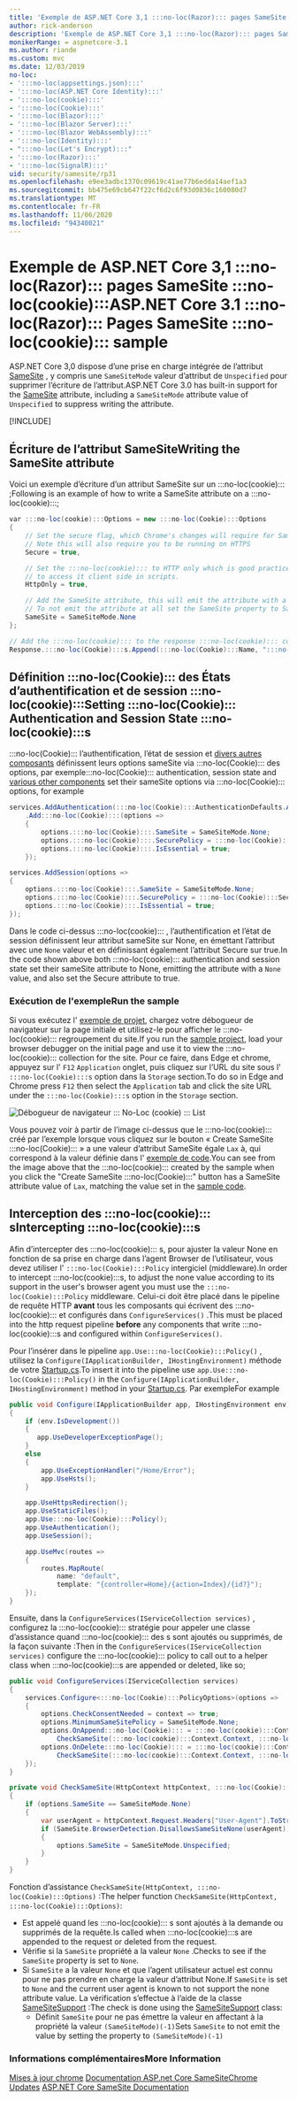 ```yaml
---
title: 'Exemple de ASP.NET Core 3,1 :::no-loc(Razor)::: pages SameSite :::no-loc(cookie):::'
author: rick-anderson
description: 'Exemple de ASP.NET Core 3,1 :::no-loc(Razor)::: pages SameSite :::no-loc(cookie):::'
monikerRange: = aspnetcore-3.1
ms.author: riande
ms.custom: mvc
ms.date: 12/03/2019
no-loc:
- ':::no-loc(appsettings.json):::'
- ':::no-loc(ASP.NET Core Identity):::'
- ':::no-loc(cookie):::'
- ':::no-loc(Cookie):::'
- ':::no-loc(Blazor):::'
- ':::no-loc(Blazor Server):::'
- ':::no-loc(Blazor WebAssembly):::'
- ':::no-loc(Identity):::'
- ":::no-loc(Let's Encrypt):::"
- ':::no-loc(Razor):::'
- ':::no-loc(SignalR):::'
uid: security/samesite/rp31
ms.openlocfilehash: e9ee3adbc1370c09619c41ae77b6edda14aef1a3
ms.sourcegitcommit: bb475e69cb647f22cf6d2c6f93d0836c160080d7
ms.translationtype: MT
ms.contentlocale: fr-FR
ms.lasthandoff: 11/06/2020
ms.locfileid: "94340021"
---
```

# <a name="aspnet-core-31-no-locrazor-pages-samesite-no-loccookie-sample"></a><span data-ttu-id="97a5f-103">Exemple de ASP.NET Core 3,1 :::no-loc(Razor)::: pages SameSite :::no-loc(cookie):::</span><span class="sxs-lookup"><span data-stu-id="97a5f-103">ASP.NET Core 3.1 :::no-loc(Razor)::: Pages SameSite :::no-loc(cookie)::: sample</span></span>

<span data-ttu-id="97a5f-104">ASP.NET Core 3,0 dispose d’une prise en charge intégrée de l’attribut [SameSite](https://www.owasp.org/index.php/SameSite) , y compris une `SameSiteMode` valeur d’attribut de `Unspecified` pour supprimer l’écriture de l’attribut.</span><span class="sxs-lookup"><span data-stu-id="97a5f-104">ASP.NET Core 3.0 has built-in support for the [SameSite](https://www.owasp.org/index.php/SameSite) attribute, including a `SameSiteMode` attribute value of `Unspecified` to suppress writing the attribute.</span></span>

[!INCLUDE[](~/includes/SameSite:::no-loc(Identity):::.md)]

## <a name="writing-the-samesite-attribute"></a><a name="sampleCode"></a><span data-ttu-id="97a5f-105">Écriture de l’attribut SameSite</span><span class="sxs-lookup"><span data-stu-id="97a5f-105">Writing the SameSite attribute</span></span>

<span data-ttu-id="97a5f-106">Voici un exemple d’écriture d’un attribut SameSite sur un :::no-loc(cookie)::: ;</span><span class="sxs-lookup"><span data-stu-id="97a5f-106">Following is an example of how to write a SameSite attribute on a :::no-loc(cookie):::;</span></span>

```c#
var :::no-loc(cookie):::Options = new :::no-loc(Cookie):::Options
{
    // Set the secure flag, which Chrome's changes will require for SameSite none.
    // Note this will also require you to be running on HTTPS
    Secure = true,

    // Set the :::no-loc(cookie)::: to HTTP only which is good practice unless you really do need
    // to access it client side in scripts.
    HttpOnly = true,

    // Add the SameSite attribute, this will emit the attribute with a value of none.
    // To not emit the attribute at all set the SameSite property to SameSiteMode.Unspecified.
    SameSite = SameSiteMode.None
};

// Add the :::no-loc(cookie)::: to the response :::no-loc(cookie)::: collection
Response.:::no-loc(Cookie):::s.Append(:::no-loc(Cookie):::Name, ":::no-loc(cookie):::Value", :::no-loc(cookie):::Options);
```

## <a name="setting-no-loccookie-authentication-and-session-state-no-loccookies"></a><span data-ttu-id="97a5f-107">Définition :::no-loc(Cookie)::: des États d’authentification et de session :::no-loc(cookie):::</span><span class="sxs-lookup"><span data-stu-id="97a5f-107">Setting :::no-loc(Cookie)::: Authentication and Session State :::no-loc(cookie):::s</span></span>

<span data-ttu-id="97a5f-108">:::no-loc(Cookie)::: l’authentification, l’état de session et [divers autres composants](../samesite.md?view=aspnetcore-3.0) définissent leurs options sameSite via :::no-loc(Cookie)::: des options, par exemple</span><span class="sxs-lookup"><span data-stu-id="97a5f-108">:::no-loc(Cookie)::: authentication, session state and [various other components](../samesite.md?view=aspnetcore-3.0) set their sameSite options via :::no-loc(Cookie)::: options, for example</span></span>

```c#
services.AddAuthentication(:::no-loc(Cookie):::AuthenticationDefaults.AuthenticationScheme)
    .Add:::no-loc(Cookie):::(options =>
    {
        options.:::no-loc(Cookie):::.SameSite = SameSiteMode.None;
        options.:::no-loc(Cookie):::.SecurePolicy = :::no-loc(Cookie):::SecurePolicy.Always;
        options.:::no-loc(Cookie):::.IsEssential = true;
    });

services.AddSession(options =>
{
    options.:::no-loc(Cookie):::.SameSite = SameSiteMode.None;
    options.:::no-loc(Cookie):::.SecurePolicy = :::no-loc(Cookie):::SecurePolicy.Always;
    options.:::no-loc(Cookie):::.IsEssential = true;
});
```

<span data-ttu-id="97a5f-109">Dans le code ci-dessus :::no-loc(cookie)::: , l’authentification et l’état de session définissent leur attribut sameSite sur None, en émettant l’attribut avec une `None` valeur et en définissant également l’attribut Secure sur true.</span><span class="sxs-lookup"><span data-stu-id="97a5f-109">In the code shown above both :::no-loc(cookie)::: authentication and session state set their sameSite attribute to None, emitting the attribute with a `None` value, and also set the Secure attribute to true.</span></span>

### <a name="run-the-sample"></a><span data-ttu-id="97a5f-110">Exécution de l'exemple</span><span class="sxs-lookup"><span data-stu-id="97a5f-110">Run the sample</span></span>

<span data-ttu-id="97a5f-111">Si vous exécutez l' [exemple de projet](https://github.com/blowdart/AspNetSameSiteSamples/tree/master/AspNetCore31:::no-loc(Razor):::Pages), chargez votre débogueur de navigateur sur la page initiale et utilisez-le pour afficher le :::no-loc(cookie)::: regroupement du site.</span><span class="sxs-lookup"><span data-stu-id="97a5f-111">If you run the [sample project](https://github.com/blowdart/AspNetSameSiteSamples/tree/master/AspNetCore31:::no-loc(Razor):::Pages), load your browser debugger on the initial page and use it to view the :::no-loc(cookie)::: collection for the site.</span></span> <span data-ttu-id="97a5f-112">Pour ce faire, dans Edge et chrome, appuyez sur l' `F12` `Application` onglet, puis cliquez sur l’URL du site sous l' `:::no-loc(Cookie):::s` option dans la `Storage` section.</span><span class="sxs-lookup"><span data-stu-id="97a5f-112">To do so in Edge and Chrome press `F12` then select the `Application` tab and click the site URL under the `:::no-loc(Cookie):::s` option in the `Storage` section.</span></span>

![Débogueur de navigateur ::: No-Loc (cookie) ::: List](BrowserDebugger.png)

<span data-ttu-id="97a5f-114">Vous pouvez voir à partir de l’image ci-dessus que le :::no-loc(cookie)::: créé par l’exemple lorsque vous cliquez sur le bouton « Create SameSite :::no-loc(Cookie)::: » a une valeur d’attribut SameSite égale `Lax` à, qui correspond à la valeur définie dans l' [exemple de code](#sampleCode).</span><span class="sxs-lookup"><span data-stu-id="97a5f-114">You can see from the image above that the :::no-loc(cookie)::: created by the sample when you click the "Create SameSite :::no-loc(Cookie):::" button has a SameSite attribute value of `Lax`, matching the value set in the [sample code](#sampleCode).</span></span>

## <a name="intercepting-no-loccookies"></a><a name="interception"></a><span data-ttu-id="97a5f-115">Interception des :::no-loc(cookie)::: s</span><span class="sxs-lookup"><span data-stu-id="97a5f-115">Intercepting :::no-loc(cookie):::s</span></span>

<span data-ttu-id="97a5f-116">Afin d’intercepter des :::no-loc(cookie)::: s, pour ajuster la valeur None en fonction de sa prise en charge dans l’agent Browser de l’utilisateur, vous devez utiliser l' `:::no-loc(Cookie):::Policy` intergiciel (middleware).</span><span class="sxs-lookup"><span data-stu-id="97a5f-116">In order to intercept :::no-loc(cookie):::s, to adjust the none value according to its support in the user's browser agent you must use the `:::no-loc(Cookie):::Policy` middleware.</span></span> <span data-ttu-id="97a5f-117">Celui-ci doit être placé dans le pipeline de requête HTTP **avant** tous les composants qui écrivent des :::no-loc(cookie)::: et configurés dans `ConfigureServices()` .</span><span class="sxs-lookup"><span data-stu-id="97a5f-117">This must be placed into the http request pipeline **before** any components that write :::no-loc(cookie):::s and configured within `ConfigureServices()`.</span></span>

<span data-ttu-id="97a5f-118">Pour l’insérer dans le pipeline `app.Use:::no-loc(Cookie):::Policy()` , utilisez la `Configure(IApplicationBuilder, IHostingEnvironment)` méthode de votre [Startup.cs](https://github.com/blowdart/AspNetSameSiteSamples/blob/master/AspNetCore21MVC/Startup.cs).</span><span class="sxs-lookup"><span data-stu-id="97a5f-118">To insert it into the pipeline use `app.Use:::no-loc(Cookie):::Policy()` in the `Configure(IApplicationBuilder, IHostingEnvironment)` method in your [Startup.cs](https://github.com/blowdart/AspNetSameSiteSamples/blob/master/AspNetCore21MVC/Startup.cs).</span></span> <span data-ttu-id="97a5f-119">Par exemple</span><span class="sxs-lookup"><span data-stu-id="97a5f-119">For example</span></span>

```c#
public void Configure(IApplicationBuilder app, IHostingEnvironment env)
{
    if (env.IsDevelopment())
    {
       app.UseDeveloperExceptionPage();
    }
    else
    {
        app.UseExceptionHandler("/Home/Error");
        app.UseHsts();
    }

    app.UseHttpsRedirection();
    app.UseStaticFiles();
    app.Use:::no-loc(Cookie):::Policy();
    app.UseAuthentication();
    app.UseSession();

    app.UseMvc(routes =>
    {
        routes.MapRoute(
            name: "default",
            template: "{controller=Home}/{action=Index}/{id?}");
    });
}
```

<span data-ttu-id="97a5f-120">Ensuite, dans la `ConfigureServices(IServiceCollection services)` , configurez la :::no-loc(cookie)::: stratégie pour appeler une classe d’assistance quand :::no-loc(cookie)::: des s sont ajoutés ou supprimés, de la façon suivante :</span><span class="sxs-lookup"><span data-stu-id="97a5f-120">Then in the `ConfigureServices(IServiceCollection services)` configure the :::no-loc(cookie)::: policy to call out to a helper class when :::no-loc(cookie):::s are appended or deleted, like so;</span></span>

```c#
public void ConfigureServices(IServiceCollection services)
{
    services.Configure<:::no-loc(Cookie):::PolicyOptions>(options =>
    {
        options.CheckConsentNeeded = context => true;
        options.MinimumSameSitePolicy = SameSiteMode.None;
        options.OnAppend:::no-loc(Cookie)::: = :::no-loc(cookie):::Context =>
            CheckSameSite(:::no-loc(cookie):::Context.Context, :::no-loc(cookie):::Context.:::no-loc(Cookie):::Options);
        options.OnDelete:::no-loc(Cookie)::: = :::no-loc(cookie):::Context =>
            CheckSameSite(:::no-loc(cookie):::Context.Context, :::no-loc(cookie):::Context.:::no-loc(Cookie):::Options);
    });
}

private void CheckSameSite(HttpContext httpContext, :::no-loc(Cookie):::Options options)
{
    if (options.SameSite == SameSiteMode.None)
    {
        var userAgent = httpContext.Request.Headers["User-Agent"].ToString();
        if (SameSite.BrowserDetection.DisallowsSameSiteNone(userAgent))
        {
            options.SameSite = SameSiteMode.Unspecified;
        }
    }
}
```

<span data-ttu-id="97a5f-121">Fonction d’assistance `CheckSameSite(HttpContext, :::no-loc(Cookie):::Options)` :</span><span class="sxs-lookup"><span data-stu-id="97a5f-121">The helper function `CheckSameSite(HttpContext, :::no-loc(Cookie):::Options)`:</span></span>

* <span data-ttu-id="97a5f-122">Est appelé quand les :::no-loc(cookie)::: s sont ajoutés à la demande ou supprimés de la requête.</span><span class="sxs-lookup"><span data-stu-id="97a5f-122">Is called when :::no-loc(cookie):::s are appended to the request or deleted from the request.</span></span>
* <span data-ttu-id="97a5f-123">Vérifie si la `SameSite` propriété a la valeur `None` .</span><span class="sxs-lookup"><span data-stu-id="97a5f-123">Checks to see if the `SameSite` property is set to `None`.</span></span>
* <span data-ttu-id="97a5f-124">Si `SameSite` a la valeur `None` et que l’agent utilisateur actuel est connu pour ne pas prendre en charge la valeur d’attribut None.</span><span class="sxs-lookup"><span data-stu-id="97a5f-124">If `SameSite` is set to `None` and the current user agent is known to not support the none attribute value.</span></span> <span data-ttu-id="97a5f-125">La vérification s’effectue à l’aide de la classe [SameSiteSupport](https://github.com/dotnet/AspNetCore.Docs/blob/master/aspnetcore/security/samesite/snippets/SameSiteSupport.cs) :</span><span class="sxs-lookup"><span data-stu-id="97a5f-125">The check is done using the [SameSiteSupport](https://github.com/dotnet/AspNetCore.Docs/blob/master/aspnetcore/security/samesite/snippets/SameSiteSupport.cs) class:</span></span>
  * <span data-ttu-id="97a5f-126">Définit `SameSite` pour ne pas émettre la valeur en affectant à la propriété la valeur `(SameSiteMode)(-1)`</span><span class="sxs-lookup"><span data-stu-id="97a5f-126">Sets `SameSite` to not emit the value by setting the property to `(SameSiteMode)(-1)`</span></span>

### <a name="more-information"></a><span data-ttu-id="97a5f-127">Informations complémentaires</span><span class="sxs-lookup"><span data-stu-id="97a5f-127">More Information</span></span>
 
<span data-ttu-id="97a5f-128">[Mises à jour chrome](https://www.chromium.org/updates/same-site) 
 [Documentation ASP.net Core SameSite](xref:security/samesite)</span><span class="sxs-lookup"><span data-stu-id="97a5f-128">[Chrome Updates](https://www.chromium.org/updates/same-site)
[ASP.NET Core SameSite Documentation](xref:security/samesite)</span></span>
